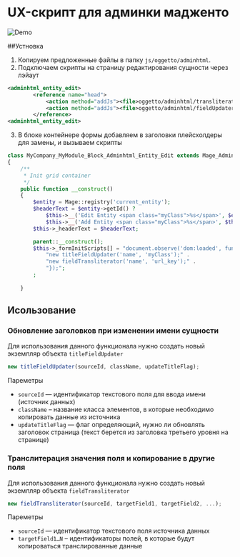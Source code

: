 # UX-скрипт для админки мадженто

![Demo](http://i.imgur.com/I6F49V6.gif)

##Устновка

1. Копируем предложенные файлы в папку `js/oggetto/adminhtml`.
2. Подключаем скрипты на страницу редактирования сущности через лэйаут

```xml
<adminhtml_entity_edit>
        <reference name="head">
            <action method="addJs"><file>oggetto/adminhtml/transliterate.js</file></action>
            <action method="addJs"><file>oggetto/adminhtml/fieldUpdater.js</file></action>
        </reference>
<adminhtml_entity_edit>
```

3. В блоке контейнере формы добавляем в заголовки плейсхолдеры для замены, и вызываем скрипты


```php
class MyCompany_MyModule_Block_Adminhtml_Entity_Edit extends Mage_Adminhtml_Block_Widget_Form_Container
{
    /**
     * Init grid container
     */
    public function __construct()
    {
        $entity = Mage::registry('current_entity');
        $headerText = $entity->getId() ?
            $this->__('Edit Entity <span class="myClass">%s</span>', $entity->getName()) :
            $this->__('Add Entity <span class="myClass">%s</span>', $this->__('New'));
        $this->_headerText = $headerText;

        parent::__construct();
        $this->_formInitScripts[] = "document.observe('dom:loaded', function() {" .
            "new titleFieldUpdater('name', 'myClass');" .
            "new fieldTransliterator('name', 'url_key');" .
            "});";
        ;
 
    }
```

## Исользование

### Обновление заголовков при изменении имени сущности

Для использования данного функционала нужно создать новый экземпляр объекта `titleFieldUpdater`

```javascript
new titleFieldUpdater(sourceId, className, updateTitleFlag);
```
Пареметры

* `sourceId` — идентификатор текстового поля для ввода имени (источник данных)
* `className` – название класса элементов, в которые необходимо копировать данные из источника
* `updateTitleFlag` — флаг определяющий, нужно ли обновлять заголовок страница (текст берется из заголовка третьего уровня на странице)

### Транслитерация значения поля и копирование в другие поля

Для использования данного функционала нужно создать новый экземпляр объекта `fieldTransliterator`

```javascript
new fieldTransliterator(sourceId, targetField1, targetField2, ...);
```
Пареметры

* `sourceId` — идентификатор текстового поля источника данных
* `targetField1…N` – идентификаторы полей, в которые будут копироваться транслированные данные
